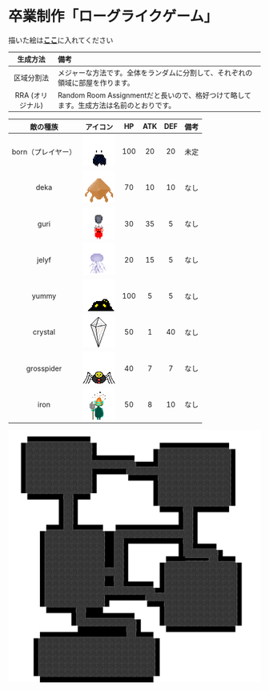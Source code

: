 # 卒業制作「ローグライクゲーム」

描いた絵は[**ここ**](/assets)に入れてください

|生成方法|備考|
|:--:|:--|
|区域分割法|メジャーな方法です。全体をランダムに分割して、それぞれの領域に部屋を作ります。|
|RRA  (オリジナル)|Random Room Assignmentだと長いので、格好つけて略してます。生成方法は名前のとおりです。|

|敵の種族         |アイコン                              |HP  |ATK |DEF |備考|
|:-------------:|:-----------------------------------:|:--:|:--:|:--:|:--|
|born（プレイヤー）|![born](sample/born.png)            | 100|  20|  20|未定|
|deka           |![deka](sample/deka.png)             |  70|  10|  10|なし|
|guri           |![guri](sample/guri.png)             |  30|  35|   5|なし|
|jelyf          |![jelyf](sample/jelyf.png)           |  20|  15|   5|なし|
|yummy          |![yummy](sample/yummy.png)           | 100|   5|   5|なし|
|crystal        |![crystal](sample/crystal.png)       |  50|   1|  40|なし|
|grosspider     |![grosspider](sample/grosspider.png) |  40|   7|   7|なし|
|iron           |![iron](sample/iron.png)             |  50|   8|  10|なし|


![参考画像](sample/sample.png)
